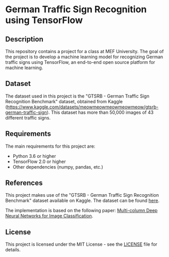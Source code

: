 # German Traffic Sign Recognition using TensorFlow

## Description

This repository contains a project for a class at MEF University. The goal of the project is to develop a machine learning model for recognizing German traffic signs using TensorFlow, an end-to-end open source platform for machine learning.


## Dataset

The dataset used in this project is the "GTSRB - German Traffic Sign Recognition Benchmark" dataset, obtained from Kaggle (https://www.kaggle.com/datasets/meowmeowmeowmeowmeow/gtsrb-german-traffic-sign). This dataset has more than 50,000 images of 43 different traffic signs.

## Requirements

The main requirements for this project are:

- Python 3.6 or higher
- TensorFlow 2.0 or higher
- Other dependencies (numpy, pandas, etc.)

## References

This project makes use of the "GTSRB - German Traffic Sign Recognition Benchmark" dataset available on Kaggle. The dataset can be found [here](https://www.kaggle.com/datasets/meowmeowmeowmeowmeow/gtsrb-german-traffic-sign). 

The implementation is based on the following paper: [Multi-column Deep Neural Networks for Image Classification](https://ieeexplore.ieee.org/document/6033395).

## License

This project is licensed under the MIT License - see the [LICENSE](LICENSE) file for details.

